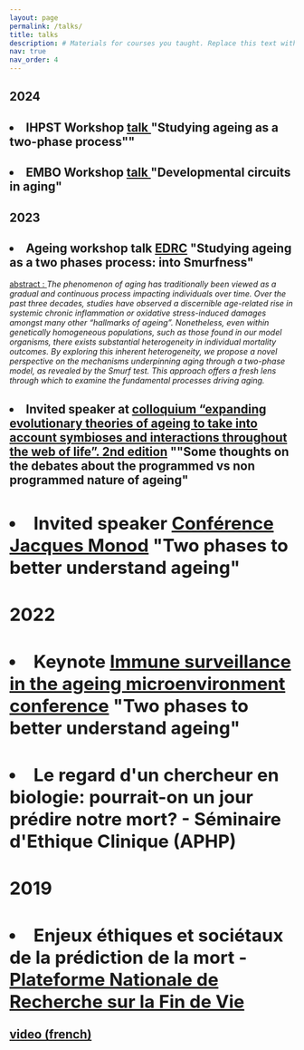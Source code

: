 ```yaml
---
layout: page
permalink: /talks/
title: talks
description: # Materials for courses you taught. Replace this text with your description.
nav: true
nav_order: 4
---
```

<div class="publications">
<h2 class="year">2024</h2>
<h2><li><b>IHPST Workshop <a href="https://u-paris.fr/who-am-i/en/theoretical-lessons-from-the-biology-of-aging-workshop/"> talk </a> "Studying ageing as a two-phase process""</b></li></h2>
<h2><li><b>EMBO Workshop <a href="https://meetings.embo.org/event/24-aging"> talk </a> "Developmental circuits in aging"</b></li></h2>
<h2 class="year">2023</h2>
<h2><li><b>Ageing workshop talk <a href="https://edrclyon.sciencesconf.org/">EDRC</a> "Studying ageing as a two phases process: into Smurfness"</b></li></h2>
<u>abstract : </u> <i>The phenomenon of aging has traditionally been viewed as a gradual and continuous process impacting individuals over time. Over the past three decades, studies have observed a discernible age-related rise in systemic chronic inflammation or oxidative stress-induced damages amongst many other “hallmarks of ageing”. Nonetheless, even within genetically homogeneous populations, such as those found in our model organisms, there exists substantial heterogeneity in individual mortality outcomes. By exploring this inherent heterogeneity, we propose a novel perspective on the mechanisms underpinning aging through a two-phase model, as revealed by the Smurf test. This approach offers a fresh lens through which to examine the fundamental processes driving aging. </i>
<h2><li><b>Invited speaker at <a href="https://isyeb.mnhn.fr/fr/agenda/colloquium-expanding-evolutionary-theories-ageing-take-account-symbioses-and-interactions">colloquium “expanding evolutionary theories of ageing to take into account symbioses and interactions throughout the web of life”. 2nd edition</a> ""Some thoughts on the debates about the programmed vs non programmed nature of ageing" 
<h2><li><b>Invited speaker <a href="https://www.insb.cnrs.fr/fr/croissance-et-regeneration-durant-le-developpement-et-le-vieillissement">Conférence Jacques Monod</a> "Two phases to better understand ageing"</b></li></h2>
<h2 class="year">2022</h2>
<h2><li>Keynote <a href="https://www.immunology.org/events/immune-surveillance-in-the-ageing-microenvironment">Immune surveillance in the ageing microenvironment conference</a> "Two phases to better understand ageing"</li></h2>
<h2><li><b>Le regard d'un chercheur en biologie: pourrait-on un jour prédire notre mort? - Séminaire d'Ethique Clinique (APHP) </b></li></h2>
 
<h2 class="year">2019</h2>
<h2><li><b>Enjeux éthiques et sociétaux de la prédiction de la mort - <a href = "https://www.plateforme-recherche-findevie.fr/">Plateforme Nationale de Recherche sur la Fin de Vie </a> </b></li></h2>
<p><a href="https://www.youtube.com/watch?v=AA60A5vhMeU&ab_channel=PlateformeRecherchefindevie ">video (french) </a>


 